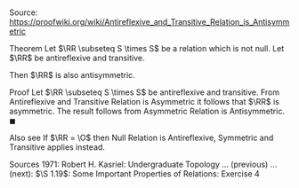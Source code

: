# 

Source: https://proofwiki.org/wiki/Antireflexive_and_Transitive_Relation_is_Antisymmetric



Theorem
Let $\RR \subseteq S \times S$ be a relation which is not null.
Let $\RR$ be antireflexive and transitive.

Then $\RR$ is also antisymmetric.


Proof
Let $\RR \subseteq S \times S$ be antireflexive and transitive.
From Antireflexive and Transitive Relation is Asymmetric it follows that $\RR$ is asymmetric.
The result follows from Asymmetric Relation is Antisymmetric.
$\blacksquare$


Also see
If $\RR = \O$ then Null Relation is Antireflexive, Symmetric and Transitive applies instead.


Sources
1971: Robert H. Kasriel: Undergraduate Topology ... (previous) ... (next): $\S 1.19$: Some Important Properties of Relations: Exercise $4$




